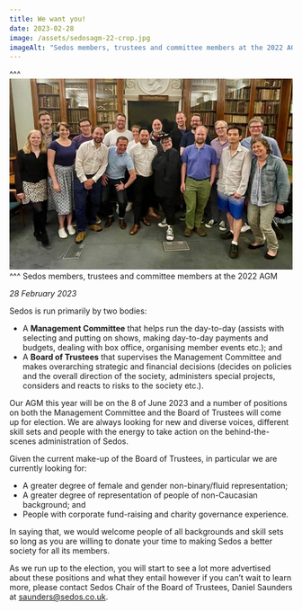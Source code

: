 ```yaml
---
title: We want you!
date: 2023-02-28
image: /assets/sedosagm-22-crop.jpg
imageAlt: "Sedos members, trustees and committee members at the 2022 AGM "
---
```

^^^
![](/assets/sedosagm-22-crop.jpg)
^^^ Sedos members, trustees and committee members at the 2022 AGM 

*28 February 2023*

Sedos is run primarily by two bodies:

* A **Management Committee** that helps run the day-to-day (assists with selecting and putting on shows, making day-to-day payments and budgets, dealing with box office, organising member events etc.); and
* A **Board of Trustees** that supervises the Management Committee and makes overarching strategic and financial decisions (decides on policies and the overall direction of the society, administers special projects, considers and reacts to risks to the society etc.).

Our AGM this year will be on the 8 of June 2023 and a number of positions on both the Management Committee and the Board of Trustees will come up for election. We are always looking for new and diverse voices, different skill sets and people with the energy to take action on the behind-the-scenes administration of Sedos.

Given the current make-up of the Board of Trustees, in particular we are currently looking for:

* A greater degree of female and gender non-binary/fluid representation;
* A greater degree of representation of people of non-Caucasian background; and
* People with corporate fund-raising and charity governance experience.

In saying that, we would welcome people of all backgrounds and skill sets so long as you are willing to donate your time to making Sedos a better society for all its members.

As we run up to the election, you will start to see a lot more advertised about these positions and what they entail however if you can’t wait to learn more, please contact Sedos Chair of the Board of Trustees, Daniel Saunders at [saunders@sedos.co.uk](mailto:saunders@sedos.co.uk).